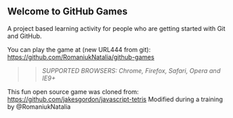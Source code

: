 ## Welcome to GitHub Games

A project based learning activity for people who are getting started with Git and GitHub.

You can play the game at (new URL444 from git): https://github.com/RomaniukNatalia/github-games

>> _*SUPPORTED BROWSERS*: Chrome, Firefox, Safari, Opera and IE9+_

This fun open source game was cloned from: https://github.com/jakesgordon/javascript-tetris
Modified during a training by @RomaniukNatalia
